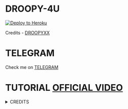 # DROOPY-4U

<p align="left"><a href="https://dashboard.heroku.com/new?button-url=https%3A%2F%2Fgithub.com%2DROOPY-4U%2NICERBOT&template=https%3A%2F%2Fgithub.com%2DROOPY-4U%2NICERBOT"> <img src="https://www.herokucdn.com/deploy/button.svg" alt="Deploy to Heroku" /></a></p>

Credits - [DROOPYXX](https://t.me/Droopyxx)

# TELEGRAM
Check me on [TELEGRAM](https://t.me/grand50_bot)
# TUTORIAL [OFFICIAL VIDEO](https://youtu.be/JK9cLTDZUR0)

<details>
<summary> CREDITS </summary>
<h1> LEGEND X </h1>
<h1> PROBOY X </h1>
<h1> TEAMLEGEND </h1>
</details>
